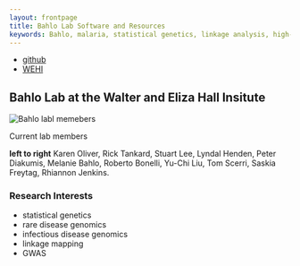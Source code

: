 ```yaml
---
layout: frontpage
title: Bahlo Lab Software and Resources
keywords: Bahlo, malaria, statistical genetics, linkage analysis, high-througput sequencing, R, epilepsy
---
```

<div class="navbar">
  <div class="navbar-inner">
      <ul class="nav">
          <li><a href="https://github.com/bahlolab">github</a></li>
          <li><a href="http://www.wehi.edu.au/people/melanie-bahlo">WEHI</a></li>
      </ul>
  </div>
</div>

## Bahlo Lab at the Walter and Eliza Hall Insitute

<img src="pages/figures/lab_photo.jpg" alt="Bahlo labl memebers" title="Bahlo lab members 2016"/>

Current lab members 

__left to right__  Karen Oliver, Rick Tankard, Stuart Lee, Lyndal Henden, Peter Diakumis, Melanie Bahlo, Roberto Bonelli, Yu-Chi Liu, Tom Scerri, Saskia Freytag, Rhiannon Jenkins.

### Research Interests
* statistical genetics
* rare disease genomics 
* infectious disease genomics
* linkage mapping
* GWAS 
